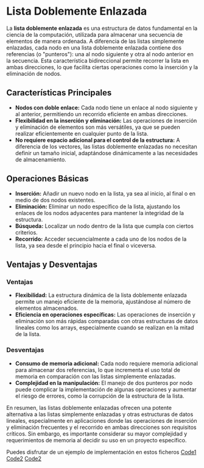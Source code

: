 # Lista Doblemente Enlazada

La **lista doblemente enlazada** es una estructura de datos fundamental en la ciencia de la computación, utilizada para almacenar una secuencia de elementos de manera ordenada. A diferencia de las listas simplemente enlazadas, cada nodo en una lista doblemente enlazada contiene dos referencias (o "punteros"): una al nodo siguiente y otra al nodo anterior en la secuencia. Esta característica bidireccional permite recorrer la lista en ambas direcciones, lo que facilita ciertas operaciones como la inserción y la eliminación de nodos.

## Características Principales

- **Nodos con doble enlace:** Cada nodo tiene un enlace al nodo siguiente y al anterior, permitiendo un recorrido eficiente en ambas direcciones.
- **Flexibilidad en la inserción y eliminación:** Las operaciones de inserción y eliminación de elementos son más versátiles, ya que se pueden realizar eficientemente en cualquier punto de la lista.
- **No requiere espacio adicional para el control de la estructura:** A diferencia de los vectores, las listas doblemente enlazadas no necesitan definir un tamaño inicial, adaptándose dinámicamente a las necesidades de almacenamiento.

## Operaciones Básicas

- **Inserción:** Añadir un nuevo nodo en la lista, ya sea al inicio, al final o en medio de dos nodos existentes.
- **Eliminación:** Eliminar un nodo específico de la lista, ajustando los enlaces de los nodos adyacentes para mantener la integridad de la estructura.
- **Búsqueda:** Localizar un nodo dentro de la lista que cumpla con ciertos criterios.
- **Recorrido:** Acceder secuencialmente a cada uno de los nodos de la lista, ya sea desde el principio hacia el final o viceversa.

## Ventajas y Desventajas

### Ventajas

- **Flexibilidad:** La estructura dinámica de la lista doblemente enlazada permite un manejo eficiente de la memoria, ajustándose al número de elementos almacenados.
- **Eficiencia en operaciones específicas:** Las operaciones de inserción y eliminación son más rápidas comparadas con otras estructuras de datos lineales como los arrays, especialmente cuando se realizan en la mitad de la lista.

### Desventajas

- **Consumo de memoria adicional:** Cada nodo requiere memoria adicional para almacenar dos referencias, lo que incrementa el uso total de memoria en comparación con las listas simplemente enlazadas.
- **Complejidad en la manipulación:** El manejo de dos punteros por nodo puede complicar la implementación de algunas operaciones y aumentar el riesgo de errores, como la corrupción de la estructura de la lista.

En resumen, las listas doblemente enlazadas ofrecen una potente alternativa a las listas simplemente enlazadas y otras estructuras de datos lineales, especialmente en aplicaciones donde las operaciones de inserción y eliminación frecuentes y el recorrido en ambas direcciones son requisitos críticos. Sin embargo, es importante considerar su mayor complejidad y requerimientos de memoria al decidir su uso en un proyecto específico.

Puedes disfrutar de un ejemplo de implementación en estos ficheros [Code1](dll_node.hpp) [Code2](dll.hpp) [Code2](main_dll.cpp)
